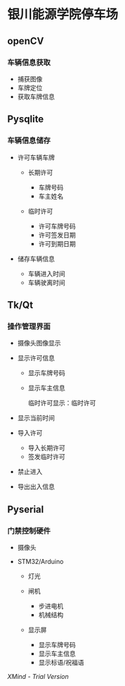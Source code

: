 # 银川能源学院停车场

## openCV

### 车辆信息获取

- 捕获图像
- 车牌定位
- 获取车牌信息

## Pysqlite

### 车辆信息储存

- 许可车辆车牌

	- 长期许可

		- 车牌号码
		- 车主姓名

	- 临时许可

		- 许可车牌号码
		- 许可签发日期
		- 许可到期日期

- 储存车辆信息

	- 车辆进入时间
	- 车辆驶离时间

## Tk/Qt

### 操作管理界面

- 摄像头图像显示
- 显示许可信息

	- 显示车牌号码
	- 显示车主信息

	  临时许可显示：临时许可

- 显示当前时间
- 导入许可

	- 导入长期许可
	- 签发临时许可

- 禁止进入
- 导出出入信息

## Pyserial

### 门禁控制硬件

- 摄像头
- STM32/Arduino

	- 灯光
	- 闸机

		- 步进电机
		- 机械结构

	- 显示屏

		- 显示车牌号码
		- 显示车主信息
		- 显示标语/祝福语

*XMind - Trial Version*